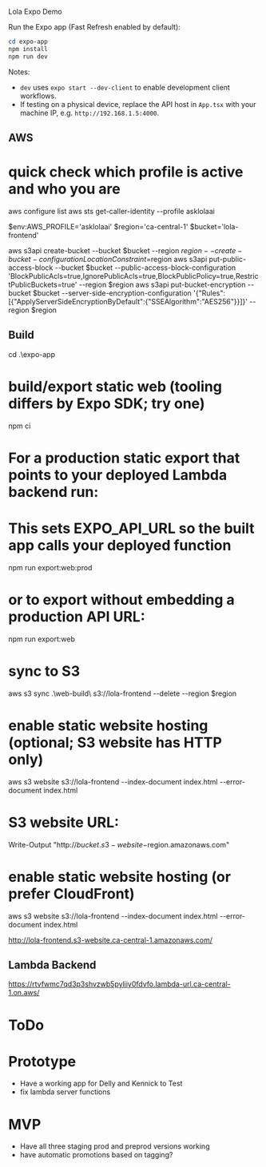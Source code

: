 Lola Expo Demo

Run the Expo app (Fast Refresh enabled by default):

```powershell
cd expo-app
npm install
npm run dev
```

Notes:
- `dev` uses `expo start --dev-client` to enable development client workflows.
- If testing on a physical device, replace the API host in `App.tsx` with your machine IP, e.g. `http://192.168.1.5:4000`.

## AWS
# quick check which profile is active and who you are
aws configure list
aws sts get-caller-identity --profile asklolaai

$env:AWS_PROFILE='asklolaai'
$region='ca-central-1'
$bucket='lola-frontend'

aws s3api create-bucket --bucket $bucket --region $region --create-bucket-configuration LocationConstraint=$region
aws s3api put-public-access-block --bucket $bucket --public-access-block-configuration 'BlockPublicAcls=true,IgnorePublicAcls=true,BlockPublicPolicy=true,RestrictPublicBuckets=true' --region $region
aws s3api put-bucket-encryption --bucket $bucket --server-side-encryption-configuration '{"Rules":[{"ApplyServerSideEncryptionByDefault":{"SSEAlgorithm":"AES256"}}]}' --region $region

## Build
cd .\expo-app
# build/export static web (tooling differs by Expo SDK; try one)
npm ci

# For a production static export that points to your deployed Lambda backend run:
# This sets EXPO_API_URL so the built app calls your deployed function
npm run export:web:prod

# or to export without embedding a production API URL:
npm run export:web

# sync to S3
aws s3 sync .\web-build\ s3://lola-frontend --delete --region $region


# enable static website hosting (optional; S3 website has HTTP only)
aws s3 website s3://lola-frontend --index-document index.html --error-document index.html

# S3 website URL:
Write-Output "http://$bucket.s3-website-$region.amazonaws.com"

# enable static website hosting (or prefer CloudFront)
aws s3 website s3://lola-frontend --index-document index.html --error-document index.html

http://lola-frontend.s3-website.ca-central-1.amazonaws.com/


## Lambda Backend
https://rtvfwmc7qd3p3shvzwb5pyliiy0fdvfo.lambda-url.ca-central-1.on.aws/

# ToDo

# Prototype
- Have a working app for Delly and Kennick to Test
- fix lambda server functions

# MVP
- Have all three staging prod and preprod versions working
- have automatic promotions based on tagging? 
